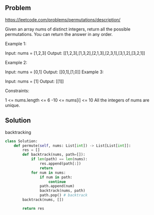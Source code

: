 ## Problem

https://leetcode.com/problems/permutations/description/

Given an array nums of distinct integers, return all the possible permutations. You can return the answer in any order.

 

Example 1:

Input: nums = [1,2,3]
Output: [[1,2,3],[1,3,2],[2,1,3],[2,3,1],[3,1,2],[3,2,1]]

Example 2:

Input: nums = [0,1]
Output: [[0,1],[1,0]]
Example 3:

Input: nums = [1]
Output: [[1]]
 

Constraints:

1 <= nums.length <= 6
-10 <= nums[i] <= 10
All the integers of nums are unique.

## Solution

backtracking

```python
class Solution:
    def permute(self, nums: List[int]) -> List[List[int]]:
        res = []
        def backtrack(nums, path=[]):
            if len(path) == len(nums):
                res.append(path[:])
                return
            for num in nums:
                if num in path:
                    continue
                path.append(num)
                backtrack(nums, path)
                path.pop() # backtrack
        backtrack(nums, [])

        return res
```